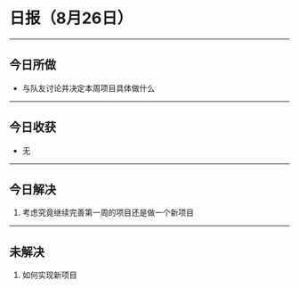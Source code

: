 # 日报（8月26日）
---
## 今日所做
- 与队友讨论并决定本周项目具体做什么
---
## 今日收获
- 无
---
## 今日解决
1. 考虑究竟继续完善第一周的项目还是做一个新项目
---
## 未解决
1. 如何实现新项目
